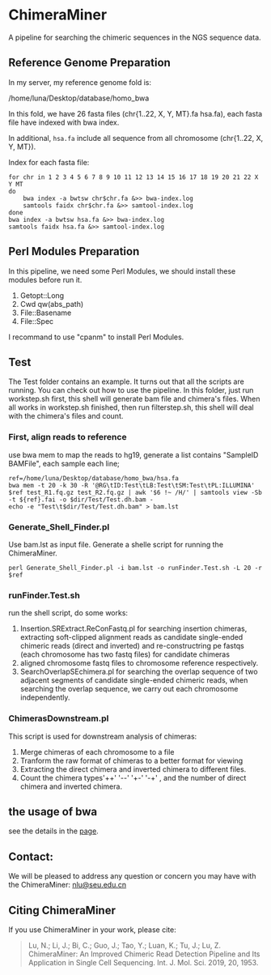 # ChimeraMiner
A pipeline for searching the chimeric sequences in the NGS sequence data.

## Reference Genome Preparation
In my server, my reference genome fold is:

/home/luna/Desktop/database/homo_bwa

In this fold, we have 26 fasta files (chr{1..22, X, Y, MT}.fa hsa.fa), each fasta file have indexed with bwa index.

In additional, `hsa.fa` include all sequence from all chromosome (chr{1..22, X, Y, MT}).

Index for each fasta file:

```shell
for chr in 1 2 3 4 5 6 7 8 9 10 11 12 13 14 15 16 17 18 19 20 21 22 X Y MT
do
	bwa index -a bwtsw chr$chr.fa &>> bwa-index.log
	samtools faidx chr$chr.fa &>> samtool-index.log
done
bwa index -a bwtsw hsa.fa &>> bwa-index.log
samtools faidx hsa.fa &>> samtool-index.log
```
## Perl Modules Preparation
In this pipeline, we need some Perl Modules, we should install these modules before run it.
1. Getopt::Long
2. Cwd qw(abs_path)
3. File::Basename
4. File::Spec

I recommand to use "cpanm" to install Perl Modules.

## Test
The Test folder contains an example. It turns out that all the scripts are running. You can check out how to use the pipeline. 
In this folder, just run workstep.sh first, this shell will generate bam file and chimera's files. When all works in workstep.sh finished, then run filterstep.sh, this shell will deal with the chimera's files and count.

### First, align reads to reference
use bwa mem to map the reads to hg19, generate a list contains "SampleID	BAMFile", each sample each line;
```shell
ref=/home/luna/Desktop/database/homo_bwa/hsa.fa
bwa mem -t 20 -k 30 -R '@RG\tID:Test\tLB:Test\tSM:Test\tPL:ILLUMINA' $ref test_R1.fq.gz test_R2.fq.gz | awk '$6 !~ /H/' | samtools view -Sb -t ${ref}.fai -o $dir/Test/Test.dh.bam -
echo -e "Test\t$dir/Test/Test.dh.bam" > bam.lst
```

###  Generate_Shell_Finder.pl	
Use bam.lst as input file. Generate a shelle script for running the ChimeraMiner.
```shell
perl Generate_Shell_Finder.pl -i bam.lst -o runFinder.Test.sh -L 20 -r $ref
```

### runFinder.Test.sh
run the shell script, do some works:
1. Insertion.SRExtract.ReConFastq.pl for searching insertion chimeras, extracting soft-clipped alignment reads as candidate single-ended chimeric reads (direct and inverted) and re-constructring  pe fastqs (each chromosome has two fastq files) for candidate chimeras
2. aligned chromosome fastq files to chromosome reference respectively.
3. SearchOverlapSEchimera.pl for searching the overlap sequence of two adjacent segments of  candidate single-ended chimeric reads, when searching the overlap sequence, we carry out each chromosome independently.

### ChimerasDownstream.pl
This script is used for downstream analysis of chimeras:
1. Merge chimeras of each chromosome to a file
2. Tranform the raw format of chimeras to a better format for viewing
3. Extracting the direct chimera and inverted chimera to different files.
4. Count the chimera types'++' '--' '+-' '-+' , and the number of direct chimera and inverted chimera.

## the usage of bwa
see the details in the [page](https://github.com/lh3/bwa).

## Contact:
We will be pleased to address any question or concern you may have with the ChimeraMiner: nlu@seu.edu.cn

## Citing ChimeraMiner
If you use ChimeraMiner in your work, please cite:
> Lu, N.; Li, J.; Bi, C.; Guo, J.; Tao, Y.; Luan, K.; Tu, J.; Lu, Z. ChimeraMiner: An Improved Chimeric Read Detection Pipeline and Its Application in Single Cell Sequencing. Int. J. Mol. Sci. 2019, 20, 1953.
